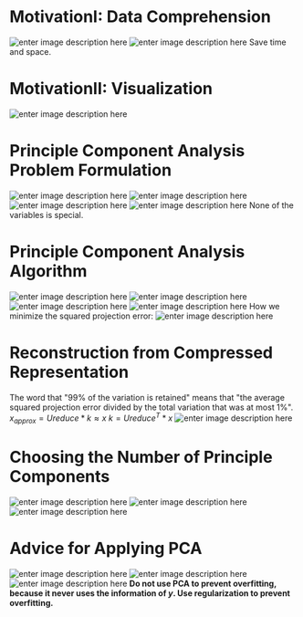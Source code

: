 # MotivationI: Data Comprehension
![enter image description here](https://lh3.googleusercontent.com/G8egsXADIKNmdPAD2STX35ltcA9wAOTeTTUXWYx6UWHO9FAXXbuTRePFNJ3H80-16wV8pqsMOxkW)
![enter image description here](https://lh3.googleusercontent.com/R3-eAOBcc8WhYkV1ZkVgtReiB-nkD93o2wqJrEvw7dhKEf-YcxhfKAMPa_NRq1_GmolKNQ7o7Icv)
Save time and space.

# MotivationII: Visualization

![enter image description here](https://lh3.googleusercontent.com/9LYrJT1R87Cor2zsNXNbTC_q8SCTGTtDnbWhhUVHo4vp5tff_wMPva-udECInuWM9Bv8rWA96n8v)

# Principle Component Analysis Problem Formulation

![enter image description here](https://lh3.googleusercontent.com/YmmManDvFGLCivdCuXKcBOGpPrIU49dtIgGK9RXZgqFgk_0zjv0T99eHx0uRj1xCI74cPrYf6Ese)
![enter image description here](https://lh3.googleusercontent.com/6iE65XVSMRm_0r2GnOZen5Wy2OE98idgwu_dY8YIqUEy5wduJ0n_HtMQIl5ewU1L-LH3YvSoeft9)
![enter image description here](https://lh3.googleusercontent.com/nLTL232bb0Ae3kiEjLh75-sGlAUvebUFzPRgnAkF_ovV6sbQBFsElDB51GJH2d2uQKvkLdmwBOti)
![enter image description here](https://lh3.googleusercontent.com/Ma2yYnF_22EZHsTDX0x8jUGbU9YuYB2dRbe7rvTKohSBPo2EpV5YTqIXwkzBNu0QSNZdtMJpqN0e)
None of the variables is special.

# Principle Component Analysis Algorithm

![enter image description here](https://lh3.googleusercontent.com/MqCRSVzbxapyBkeO0G3IjIzNlS7bTDrYBNHhHKlUSVtfVy8GoHv2CvMV3rJd-f3egcq1Cny9-mig)
![enter image description here](https://lh3.googleusercontent.com/KL3jZNIBAGUKqf8PpZTZmPEJ4B2184pmHvC8cPPjiGut0KEJDuFB1qCfGHCASL1CK2WoT8rfeCbu)
![enter image description here](https://lh3.googleusercontent.com/-v_gFRMB3vaHYWrYu91NsadHvVHq_0Kj8-oO20VqSQ-KdgpeTjAFPaagctZOAZn3Ng3gexLVyuDS)
![enter image description here](https://lh3.googleusercontent.com/wTr5oq8XRMTxo_4ayHgn4FiVl-Um5zSzSn5oc02TsNiorl67BOqRKtpdzyYbtsg8SjMKLOOngWhd)
How we minimize the squared projection error:
![enter image description here](https://lh3.googleusercontent.com/nuJFGs-01FZf7CKgOgJ8LOSsZ0POizBaE5zcfEfznyhLPwk_FQ5DszWYczC1YPXnDXGkDIpeKzpQ)

# Reconstruction from Compressed Representation

The word that "99% of the variation is retained" means that "the average squared projection error divided by the total variation that was at most 1%".
$x_{approx} = Ureduce * k\approx x$
$k = Ureduce^T * x$
![enter image description here](https://lh3.googleusercontent.com/xBvEc8sGUR-olUMkC5stQVP8POnQa-HsoDZ8fzJsnzZJerxQnbfLM_AD8tmdEjKYHDELAx1gRbQH)

# Choosing the Number of Principle Components

![enter image description here](https://lh3.googleusercontent.com/FmpCvh0HsDriPE_XrKTsmdgr_MtQfV9K5QWxHeeob3EHHSAir41nFTaAnTg6u1mOVN2H9WewhjoD)
![enter image description here](https://lh3.googleusercontent.com/8v4B_rFd4rnI7hwmjRL6AyNiJlhaDoLIk_22snZIF5TfowEg-oQMvCiJJuY00nIDoQlFzR5zG6IE)
![enter image description here](https://lh3.googleusercontent.com/nOslzmRjlamD6XzhqbrKy-iebKXQ3oNXaVsofnrpF2yGF1waocfvLE1Ad0qBSg4O4-jm_ky3rl0b)

# Advice for Applying PCA

![enter image description here](https://lh3.googleusercontent.com/GeAAjsa9oBQkM4b69dwffG7GJTf5f7UcpiPrbP9Eu2kzmPCh9L-LLHYNlY1JvhFY6vnM56Nkft9W)
![enter image description here](https://lh3.googleusercontent.com/FwNZmUxH1ogHtQGwukxGpLNeynTrFd0atxu0vsMX_Ezo7YMxby-iu_a5aTpYZ-C0pm_p6__RcA0a)
![enter image description here](https://lh3.googleusercontent.com/n05PO1FdczI38y7SrsbOiI3d3ZYEykqm8yGIGQgqfSxTyd83cy9vH_saaMQPr27uKgIVwfooE9Tq)
**Do not use PCA to prevent overfitting, because it never uses the information of $y$.
Use regularization to prevent overfitting.**


<!--stackedit_data:
eyJoaXN0b3J5IjpbMTQzNDQ5NTUyNSw5Mjg5ODQ1MDMsLTE4Mj
M1Njc2OTgsLTIwMTM0NTg2MDYsLTE4MzA2NDQyOCwxMzA5NTU4
Mjc3LDE1Nzk0OTA2MzAsLTEwODA4OTAyNzIsNzc4NTIxMjcyLC
02NTQ3NDg5NzUsLTU2OTA1ODA1MV19
-->